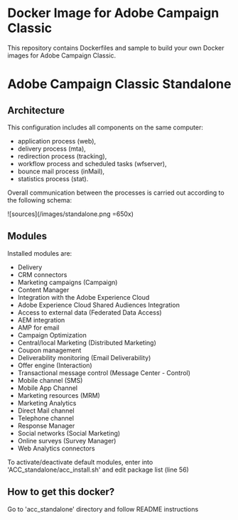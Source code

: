 # Docker Image for Adobe Campaign Classic
This repository contains Dockerfiles and sample to build your own Docker images for Adobe Campaign Classic.

# Adobe Campaign Classic Standalone
## Architecture
This configuration includes all components on the same computer:
- application process (web),
- delivery process (mta),
- redirection process (tracking),
- workflow process and scheduled tasks (wfserver),
- bounce mail process (inMail),
- statistics process (stat).

Overall communication between the processes is carried out according to the following schema:

![sources](/images/standalone.png =650x)

## Modules
Installed modules are: 
- Delivery
- CRM connectors
- Marketing campaigns (Campaign)
- Content Manager
- Integration with the Adobe Experience Cloud
- Adobe Experience Cloud Shared Audiences Integration
- Access to external data (Federated Data Access)
- AEM integration
- AMP for email
- Campaign Optimization
- Central/local Marketing (Distributed Marketing)
- Coupon management
- Deliverability monitoring (Email Deliverability)
- Offer engine (Interaction)
- Transactional message control (Message Center - Control)
- Mobile channel (SMS)
- Mobile App Channel
- Marketing resources (MRM)
- Marketing Analytics
- Direct Mail channel
- Telephone channel
- Response Manager
- Social networks (Social Marketing)
- Online surveys (Survey Manager)
- Web Analytics connectors 

To activate/deactivate default modules, enter into 'ACC_standalone/acc_install.sh' and edit package list (line 56)

## How to get this docker? 
Go to 'acc_standalone' directory and follow README instructions
